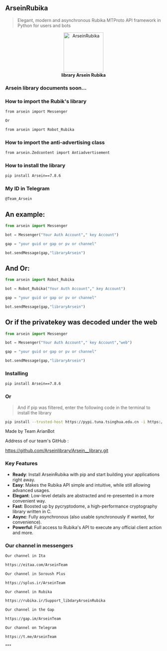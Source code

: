 ## ArseinRubika

> Elegant, modern and asynchronous Rubika MTProto API framework in Python for users and bots

<p align="center">
    <img src="https://s6.uupload.ir/files/img_20240111_123815_369_5ni9.jpg" alt="ArseinRubika" width="128">
    <br>
    <b>library Arsein Rubika</b>
    <br>
</p>

###  Arsein library documents soon...


### How to import the Rubik's library

``` bash
from arsein import Messenger

Or

from arsein import Robot_Rubika
```

### How to import the anti-advertising class

``` bash
from arsein.Zedcontent import Antiadvertisement
```

### How to install the library

``` bash
pip install Arsein==7.8.6
```

### My ID in Telegram

``` bash
@Team_Arsein
```
## An example:
``` python
from arsein import Messenger

bot = Messenger("Your Auth Account"," key Account")

gap = "your guid or gap or pv or channel"

bot.sendMessage(gap,"libraryArsein")
```

## And Or:
``` python
from arsein import Robot_Rubika

bot = Robot_Rubika("Your Auth Account"," key Account")

gap = "your guid or gap or pv or channel"

bot.sendMessage(gap,"libraryArsein")
```

## Or if the privatekey was decoded under the web
``` python
from arsein import Messenger

bot = Messenger("Your Auth Account"," key Account","web")

gap = "your guid or gap or pv or channel"

bot.sendMessage(gap,"libraryArsein")
```


### Installing

``` bash
pip install Arsein==7.8.6
```

### Or

> And if pip was filtered, enter the following code in the terminal to install the library

``` bash
pip install --trusted-host https://pypi.tuna.tsinghua.edu.cn -i https://pypi.tuna.tsinghua.edu.cn/simple/Arsein==7.8.6
```


Made by Team ArianBot

Address of our team's GitHub :

https://github.com/Arseinlibrary/Arsein__library.git


### Key Features

- **Ready**: Install ArseinRubika with pip and start building your applications right away.
- **Easy**: Makes the Rubika API simple and intuitive, while still allowing advanced usages.
- **Elegant**: Low-level details are abstracted and re-presented in a more convenient way.
- **Fast**: Boosted up by pycryptodome, a high-performance cryptography library written in C.
- **Async**: Fully asynchronous (also usable synchronously if wanted, for convenience).
- **Powerful**: Full access to Rubika's API to execute any official client action and more.


### Our channel in messengers

``` bash
Our channel in Ita

https://eitaa.com/ArseinTeam

Our channel in Soroush Plus

https://splus.ir/ArseinTeam

Our channel in Rubika

https://rubika.ir/Support_libdaryArseinRubika

Our channel in the Gap

https://gap.im/ArseinTeam

Our channel on Telegram

https://t.me/ArseinTeam
```
"""
